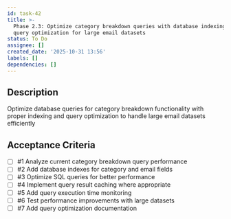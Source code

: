```yaml
---
id: task-42
title: >-
  Phase 2.3: Optimize category breakdown queries with database indexing and
  query optimization for large email datasets
status: To Do
assignee: []
created_date: '2025-10-31 13:56'
labels: []
dependencies: []
---
```


## Description

<!-- SECTION:DESCRIPTION:BEGIN -->
Optimize database queries for category breakdown functionality with proper indexing and query optimization to handle large email datasets efficiently
<!-- SECTION:DESCRIPTION:END -->

## Acceptance Criteria
<!-- AC:BEGIN -->
- [ ] #1 Analyze current category breakdown query performance
- [ ] #2 Add database indexes for category and email fields
- [ ] #3 Optimize SQL queries for better performance
- [ ] #4 Implement query result caching where appropriate
- [ ] #5 Add query execution time monitoring
- [ ] #6 Test performance improvements with large datasets
- [ ] #7 Add query optimization documentation
<!-- AC:END -->
